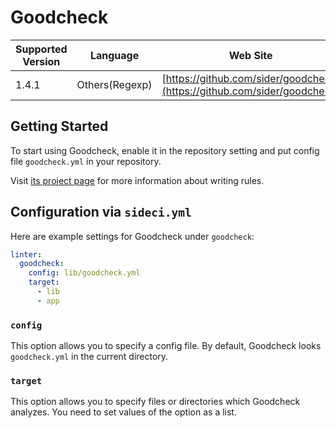 # Goodcheck

| Supported Version | Language | Web Site |
| ----------------- | -------- | -------- |
| 1.4.1 | Others(Regexp) | [https://github.com/sider/goodcheck](https://github.com/sider/goodcheck) |

## Getting Started

To start using Goodcheck, enable it in the repository setting and put config file `goodcheck.yml` in your repository.

Visit [its project page](https://github.com/sider/goodcheck#goodcheckyml) for more information about writing rules.

## Configuration via `sideci.yml`

Here are example settings for Goodcheck under `goodcheck`:

```yaml:sideci.yml
linter:
  goodcheck:
    config: lib/goodcheck.yml
    target:
      - lib
      - app
```

### `config`

This option allows you to specify a config file. By default, Goodcheck looks `goodcheck.yml` in the current directory.

### `target`

This option allows you to specify files or directories which Goodcheck analyzes. You need to set values of the option as a list.

